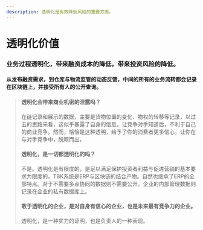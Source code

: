 ```yaml
---
description: 透明化是有效降低风险的重要方面。
---
```


# 透明化价值

### 业务过程透明化，带来融资成本的降低，带来投资风险的降低。

#### 从发布融资需求，到仓库与物流监管的动态反馈，中间的所有的业务流转都会记录在区块链上，并接受所有人的公开查询。

> #### 透明化会带来商业机密的泄露吗？
>
> 在链记录和展示的数据，主要是货物位置的变化、物权的转移等记录，以过去的思路来看，这似乎暴露了自身的信息，让竞争对手知道后，不利于自己的商业竞争。然而，恰恰是这种透明，给予了你的消费者更多信心，让你在与对手竞争中，脱颖而出。
>
> #### **透明化，是一切都透明化的吗？**
>
> 不是。透明化是有限度的，是足以满足保护投资者利益与促进营销的基本要求为限度的。TBK系统是ERP与区块链的结合产物。自然也继承了ERP的全部特点。对于不需要多点协同的数据则不需要公开，企业的内部管理数据则记录在企业的私有数据库上。
>
> #### 敢于透明化的企业，是对自身有信心的企业，也是未来最有竞争力的企业。
>
> 透明化，是一种实力的证明，也是负责人的一种表现。



